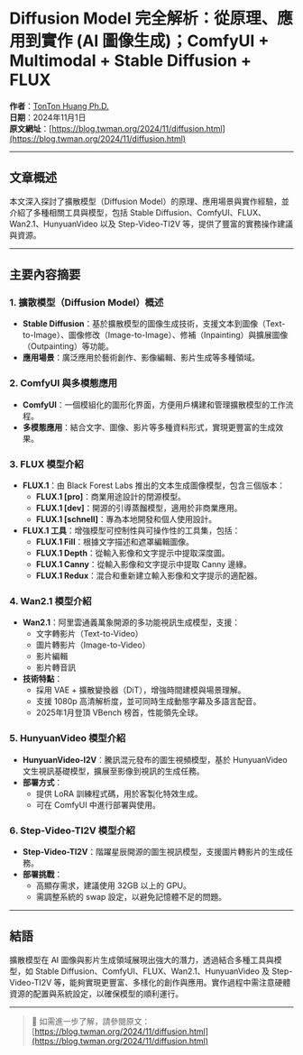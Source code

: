 # Diffusion Model 完全解析：從原理、應用到實作 (AI 圖像生成)；ComfyUI + Multimodal + Stable Diffusion + FLUX

**作者**：[TonTon Huang Ph.D.](https://www.twman.org/)   
**日期**：2024年11月1日  
**原文網址**：[https://blog.twman.org/2024/11/diffusion.html](https://blog.twman.org/2024/11/diffusion.html)

---

## 文章概述

本文深入探討了擴散模型（Diffusion Model）的原理、應用場景與實作經驗，並介紹了多種相關工具與模型，包括 Stable Diffusion、ComfyUI、FLUX、Wan2.1、HunyuanVideo 以及 Step-Video-TI2V 等，提供了豐富的實務操作建議與資源。

---

## 主要內容摘要

### 1. 擴散模型（Diffusion Model）概述

- **Stable Diffusion**：基於擴散模型的圖像生成技術，支援文本到圖像（Text-to-Image）、圖像修改（Image-to-Image）、修補（Inpainting）與擴展圖像（Outpainting）等功能。
- **應用場景**：廣泛應用於藝術創作、影像編輯、影片生成等多種領域。

### 2. ComfyUI 與多模態應用

- **ComfyUI**：一個模組化的圖形化界面，方便用戶構建和管理擴散模型的工作流程。
- **多模態應用**：結合文字、圖像、影片等多種資料形式，實現更豐富的生成效果。

### 3. FLUX 模型介紹

- **FLUX.1**：由 Black Forest Labs 推出的文本生成圖像模型，包含三個版本：
  - **FLUX.1 [pro]**：商業用途設計的閉源模型。
  - **FLUX.1 [dev]**：開源的引導蒸餾模型，適用於非商業應用。
  - **FLUX.1 [schnell]**：專為本地開發和個人使用設計。
- **FLUX.1 工具**：增強模型可控制性與可操作性的工具集，包括：
  - **FLUX.1 Fill**：根據文字描述和遮罩編輯圖像。
  - **FLUX.1 Depth**：從輸入影像和文字提示中提取深度圖。
  - **FLUX.1 Canny**：從輸入影像和文字提示中提取 Canny 邊緣。
  - **FLUX.1 Redux**：混合和重新建立輸入影像和文字提示的適配器。

### 4. Wan2.1 模型介紹

- **Wan2.1**：阿里雲通義萬象開源的多功能視訊生成模型，支援：
  - 文字轉影片（Text-to-Video）
  - 圖片轉影片（Image-to-Video）
  - 影片編輯
  - 影片轉音訊
- **技術特點**：
  - 採用 VAE + 擴散變換器（DiT），增強時間建模與場景理解。
  - 支援 1080p 高清解析度，並可同時生成動態字幕及多語言配音。
  - 2025年1月登頂 VBench 榜首，性能領先全球。

### 5. HunyuanVideo 模型介紹

- **HunyuanVideo-I2V**：騰訊混元發布的圖生視頻模型，基於 HunyuanVideo 文生視訊基礎模型，擴展至影像到視訊的生成任務。
- **部署方式**：
  - 提供 LoRA 訓練程式碼，用於客製化特效生成。
  - 可在 ComfyUI 中進行部署與使用。

### 6. Step-Video-TI2V 模型介紹

- **Step-Video-TI2V**：階躍星辰開源的圖生視訊模型，支援圖片轉影片的生成任務。
- **部署挑戰**：
  - 高顯存需求，建議使用 32GB 以上的 GPU。
  - 需調整系統的 swap 設定，以避免記憶體不足的問題。

---

## 結語

擴散模型在 AI 圖像與影片生成領域展現出強大的潛力，透過結合多種工具與模型，如 Stable Diffusion、ComfyUI、FLUX、Wan2.1、HunyuanVideo 及 Step-Video-TI2V 等，能夠實現更豐富、多樣化的創作與應用。實作過程中需注意硬體資源的配置與系統設定，以確保模型的順利運行。

---

> 📖 如需進一步了解，請參閱原文：  
> [https://blog.twman.org/2024/11/diffusion.html](https://blog.twman.org/2024/11/diffusion.html)
